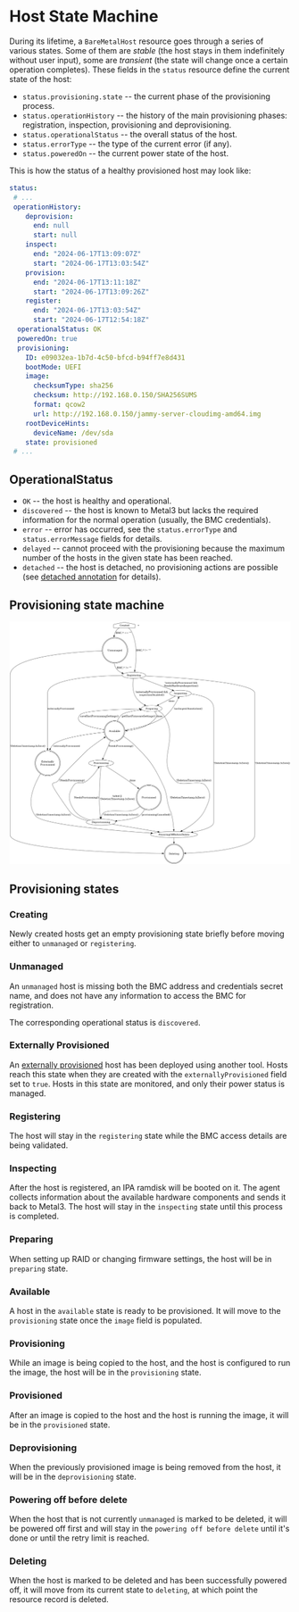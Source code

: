 # Host State Machine

During its lifetime, a `BareMetalHost` resource goes through a series of
various states. Some of them are *stable* (the host stays in them indefinitely
without user input), some are *transient* (the state will change once a certain
operation completes). These fields in the `status` resource define the current
state of the host:

- `status.provisioning.state` -- the current phase of the provisioning process.
- `status.operationHistory` -- the history of the main provisioning phases:
  registration, inspection, provisioning and deprovisioning.
- `status.operationalStatus` -- the overall status of the host.
- `status.errorType` -- the type of the current error (if any).
- `status.poweredOn` -- the current power state of the host.

This is how the status of a healthy provisioned host may look like:

```yaml
status:
 # ...
 operationHistory:
    deprovision:
      end: null
      start: null
    inspect:
      end: "2024-06-17T13:09:07Z"
      start: "2024-06-17T13:03:54Z"
    provision:
      end: "2024-06-17T13:11:18Z"
      start: "2024-06-17T13:09:26Z"
    register:
      end: "2024-06-17T13:03:54Z"
      start: "2024-06-17T12:54:18Z"
  operationalStatus: OK
  poweredOn: true
  provisioning:
    ID: e09032ea-1b7d-4c50-bfcd-b94ff7e8d431
    bootMode: UEFI
    image:
      checksumType: sha256
      checksum: http://192.168.0.150/SHA256SUMS
      format: qcow2
      url: http://192.168.0.150/jammy-server-cloudimg-amd64.img
    rootDeviceHints:
      deviceName: /dev/sda
    state: provisioned
 # ...
```

## OperationalStatus

- `OK` -- the host is healthy and operational.
- `discovered` -- the host is known to Metal3 but lacks the required
  information for the normal operation (usually, the BMC credentials).
- `error` -- error has occurred, see the `status.errorType` and
  `status.errorMessage` fields for details.
- `delayed` -- cannot proceed with the provisioning because the maximum number
  of the hosts in the given state has been reached.
- `detached` -- the host is detached, no provisioning actions are possible
  (see [detached annotation](./detached_annotation.md) for details).

## Provisioning state machine

![BaremetalHost provisioning state transitions](images/provisioning-states.png)

## Provisioning states

### Creating

Newly created hosts get an empty provisioning state briefly before moving
either to `unmanaged` or `registering`.

### Unmanaged

An `unmanaged` host is missing both the BMC address and credentials
secret name, and does not have any information to access the BMC
for registration.

The corresponding operational status is `discovered`.

### Externally Provisioned

An [externally provisioned](./externally_provisioned.md) host has been deployed
using another tool. Hosts reach this state when they are created with the
`externallyProvisioned` field set to `true`. Hosts in this state are monitored,
and only their power status is managed.

### Registering

The host will stay in the `registering` state while the BMC access details are
being validated.

### Inspecting

After the host is registered, an IPA ramdisk will be booted on it.  The agent
collects information about the available hardware components and sends it back
to Metal3. The host will stay in the `inspecting` state until this process is
completed.

### Preparing

When setting up RAID or changing firmware settings, the host will be in
`preparing` state.

### Available

A host in the `available` state is ready to be provisioned. It will move to the
`provisioning` state once the `image` field is populated.

### Provisioning

While an image is being copied to the host, and the host is configured
to run the image, the host will be in the `provisioning` state.

### Provisioned

After an image is copied to the host and the host is running the
image, it will be in the `provisioned` state.

### Deprovisioning

When the previously provisioned image is being removed from the host,
it will be in the `deprovisioning` state.

### Powering off before delete

When the host that is not currently `unmanaged` is marked to be deleted, it
will be powered off first and will stay in the `powering off before delete`
until it's done or until the retry limit is reached.

### Deleting

When the host is marked to be deleted and has been successfully powered off, it
will move from its current state to `deleting`, at which point the resource
record is deleted.

